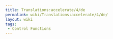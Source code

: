 ```yaml
---
title: Translations:accelerate/4/de
permalink: wiki/Translations:accelerate/4/de/
layout: wiki
tags:
 - Control Functions
---
```



